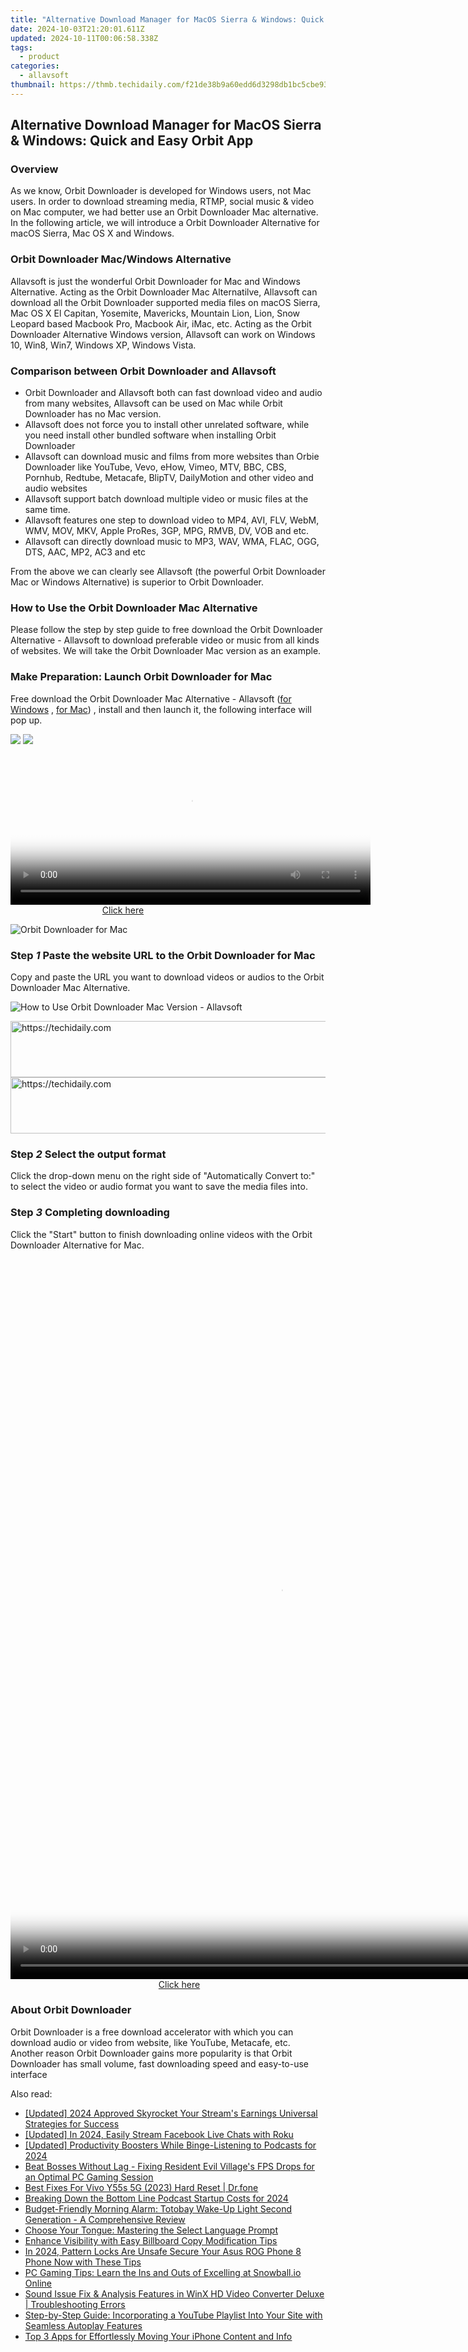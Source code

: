 ```yaml
---
title: "Alternative Download Manager for MacOS Sierra & Windows: Quick and Easy Orbit App"
date: 2024-10-03T21:20:01.611Z
updated: 2024-10-11T00:06:58.338Z
tags:
  - product
categories:
  - allavsoft
thumbnail: https://thmb.techidaily.com/f21de38b9a60edd6d3298db1bc5cbe93a61c6bb2511c6882fb283e99f7aa6165.jpg
---
```


## Alternative Download Manager for MacOS Sierra & Windows: Quick and Easy Orbit App

### Overview

As we know, Orbit Downloader is developed for Windows users, not Mac users. In order to download streaming media, RTMP, social music & video on Mac computer, we had better use an Orbit Downloader Mac alternative. In the following article, we will introduce a Orbit Downloader Alternative for macOS Sierra, Mac OS X and Windows.

### Orbit Downloader Mac/Windows Alternative

Allavsoft is just the wonderful Orbit Downloader for Mac and Windows Alternative. Acting as the Orbit Downloader Mac Alternatilve, Allavsoft can download all the Orbit Downloader supported media files on macOS Sierra, Mac OS X El Capitan, Yosemite, Mavericks, Mountain Lion, Lion, Snow Leopard based Macbook Pro, Macbook Air, iMac, etc. Acting as the Orbit Downloader Alternative Windows version, Allavsoft can work on Windows 10, Win8, Win7, Windows XP, Windows Vista.

### Comparison between Orbit Downloader and Allavsoft

* Orbit Downloader and Allavsoft both can fast download video and audio from many websites, Allavsoft can be used on Mac while Orbit Downloader has no Mac version.
* Allavsoft does not force you to install other unrelated software, while you need install other bundled software when installing Orbit Downloader
* Allavsoft can download music and films from more websites than Orbie Downloader like YouTube, Vevo, eHow, Vimeo, MTV, BBC, CBS, Pornhub, Redtube, Metacafe, BlipTV, DailyMotion and other video and audio websites
* Allavsoft support batch download multiple video or music files at the same time.
* Allavsoft features one step to download video to MP4, AVI, FLV, WebM, WMV, MOV, MKV, Apple ProRes, 3GP, MPG, RMVB, DV, VOB and etc.
* Allavsoft can directly download music to MP3, WAV, WMA, FLAC, OGG, DTS, AAC, MP2, AC3 and etc

From the above we can clearly see Allavsoft (the powerful Orbit Downloader Mac or Windows Alternative) is superior to Orbit Downloader.

### How to Use the Orbit Downloader Mac Alternative

Please follow the step by step guide to free download the Orbit Downloader Alternative - Allavsoft to download preferable video or music from all kinds of websites. We will take the Orbit Downloader Mac version as an example.

### Make Preparation: Launch Orbit Downloader for Mac

Free download the Orbit Downloader Mac Alternative - Allavsoft ([for Windows](https://tools.techidaily.com/allavsoft/products/) , [for Mac](https://tools.techidaily.com/allavsoft/products/)) , install and then launch it, the following interface will pop up.

[![](https://www.allavsoft.com/how-to/../images/how-to/free-download-win.jpg)](https://tools.techidaily.com/allavsoft/products/) [![](https://www.allavsoft.com/how-to/../images/how-to/free-download-mac.jpg)](https://tools.techidaily.com/allavsoft/products/)

<!-- affiliate ads begin -->
<span id="1982456">
					<video width="576" height="240" style="cursor:pointer"
           poster="//a.impactradius-go.com/display-clicktoplayimage/1982456.png"
           onclick="if(!this.playClicked){this.play();this.setAttribute('controls',true);this.playClicked=true;}">
	   <source src="//a.impactradius-go.com/display-ad/22993-1982456">
	   <img src="//a.impactradius-go.com/display-clicktoplayimage/1982456.png" style="border: none; height: 100%; width: 100%; object-fit: contain">
	</video>
	<div style="width:360px;text-align:center"><a href="javascript:window.open(decodeURIComponent('https%3A%2F%2Fhomestyler.sjv.io%2Fc%2F5597632%2F1982456%2F22993'), '_blank');void(0);">Click here</a></div>
</span>
<img height="0" width="0" src="https://imp.pxf.io/i/5597632/1982456/22993" style="position:absolute;visibility:hidden;" border="0" />
<!-- affiliate ads end -->

![Orbit Downloader for Mac](https://www.allavsoft.com/how-to/../images/allavsoft-mac/screen-shot-600.jpg)

### Step _1_ Paste the website URL to the Orbit Downloader for Mac

Copy and paste the URL you want to download videos or audios to the Orbit Downloader Mac Alternative.

![How to Use Orbit Downloader Mac Version - Allavsoft](https://www.allavsoft.com/how-to/../images/how-to/orbit-downloader-mac-windows-alternative/how-to-use-orbit-downloader-mac-version.jpg)

<!-- affiliate ads begin -->
<a href="https://appsumo.8odi.net/c/5597632/2123738/7443" target="_top" id="2123738">
  <img src="//a.impactradius-go.com/display-ad/7443-2123738" border="0" alt="https://techidaily.com" width="600" height="90"/>
</a>
<img height="0" width="0" src="https://appsumo.8odi.net/i/5597632/2123738/7443" style="position:absolute;visibility:hidden;" border="0" />
<!-- affiliate ads end -->

<!-- affiliate ads begin -->
<a href="https://aligracehair.sjv.io/c/5597632/2115937/19272" target="_top" id="2115937">
  <img src="//a.impactradius-go.com/display-ad/19272-2115937" border="0" alt="https://techidaily.com" width="728" height="90"/>
</a>
<img height="0" width="0" src="https://aligracehair.sjv.io/i/5597632/2115937/19272" style="position:absolute;visibility:hidden;" border="0" />
<!-- affiliate ads end -->

### Step _2_ Select the output format

Click the drop-down menu on the right side of "Automatically Convert to:" to select the video or audio format you want to save the media files into.

### Step _3_ Completing downloading

Click the "Start" button to finish downloading online videos with the Orbit Downloader Alternative for Mac.

<!-- affiliate ads begin -->
<span id="1542129">
					<video width="864" height="1152" style="cursor:pointer"
           poster="//a.impactradius-go.com/display-clicktoplayimage/1542129.png"
           onclick="if(!this.playClicked){this.play();this.setAttribute('controls',true);this.playClicked=true;}">
	   <source src="//a.impactradius-go.com/display-ad/16836-1542129">
	   <img src="//a.impactradius-go.com/display-clicktoplayimage/1542129.png" style="border: none; height: 100%; width: 100%; object-fit: contain">
	</video>
	<div style="width:540px;text-align:center"><a href="javascript:window.open(decodeURIComponent('https%3A%2F%2F25home.pxf.io%2Fc%2F5597632%2F1542129%2F16836'), '_blank');void(0);">Click here</a></div>
</span>
<img height="0" width="0" src="https://imp.pxf.io/i/5597632/1542129/16836" style="position:absolute;visibility:hidden;" border="0" />
<!-- affiliate ads end -->

### About Orbit Downloader

Orbit Downloader is a free download accelerator with which you can download audio or video from website, like YouTube, Metacafe, etc. Another reason Orbit Downloader gains more popularity is that Orbit Downloader has small volume, fast downloading speed and easy-to-use interface

<ins class="adsbygoogle"
     style="display:block"
     data-ad-format="autorelaxed"
     data-ad-client="ca-pub-7571918770474297"
     data-ad-slot="1223367746"></ins>

<ins class="adsbygoogle"
     style="display:block"
     data-ad-client="ca-pub-7571918770474297"
     data-ad-slot="8358498916"
     data-ad-format="auto"
     data-full-width-responsive="true"></ins>

<span class="atpl-alsoreadstyle">Also read:</span>
<div><ul>
<li><a href="https://youtube-tips.techidaily.com/ed-2024-approved-skyrocket-your-streams-earnings-universal-strategies-for-success/"><u>[Updated] 2024 Approved Skyrocket Your Stream's Earnings Universal Strategies for Success</u></a></li>
<li><a href="https://facebook-video-recording.techidaily.com/updated-in-2024-easily-stream-facebook-live-chats-with-roku/"><u>[Updated] In 2024, Easily Stream Facebook Live Chats with Roku</u></a></li>
<li><a href="https://fox-http.techidaily.com/updated-productivity-boosters-while-binge-listening-to-podcasts-for-2024/"><u>[Updated] Productivity Boosters While Binge-Listening to Podcasts for 2024</u></a></li>
<li><a href="https://win-blog.techidaily.com/beat-bosses-without-lag-fixing-resident-evil-villages-fps-drops-for-an-optimal-pc-gaming-session/"><u>Beat Bosses Without Lag - Fixing Resident Evil Village's FPS Drops for an Optimal PC Gaming Session</u></a></li>
<li><a href="https://techidaily.com/best-fixes-for-vivo-y55s-5g-2023-hard-reset-drfone-by-drfone-reset-android-reset-android/"><u>Best Fixes For Vivo Y55s 5G (2023) Hard Reset | Dr.fone</u></a></li>
<li><a href="https://extra-information.techidaily.com/breaking-down-the-bottom-line-podcast-startup-costs-for-2024/"><u>Breaking Down the Bottom Line Podcast Startup Costs for 2024</u></a></li>
<li><a href="https://buynow-marvelous.techidaily.com/budget-friendly-morning-alarm-totobay-wake-up-light-second-generation-a-comprehensive-review/"><u>Budget-Friendly Morning Alarm: Totobay Wake-Up Light Second Generation - A Comprehensive Review</u></a></li>
<li><a href="https://fox-web3.techidaily.com/choose-your-tongue-mastering-the-select-language-prompt/"><u>Choose Your Tongue: Mastering the Select Language Prompt</u></a></li>
<li><a href="https://fox-web3.techidaily.com/enhance-visibility-with-easy-billboard-copy-modification-tips/"><u>Enhance Visibility with Easy Billboard Copy Modification Tips</u></a></li>
<li><a href="https://android-unlock.techidaily.com/in-2024-pattern-locks-are-unsafe-secure-your-asus-rog-phone-8-phone-now-with-these-tips-by-drfone-android/"><u>In 2024, Pattern Locks Are Unsafe Secure Your Asus ROG Phone 8 Phone Now with These Tips</u></a></li>
<li><a href="https://fox-web3.techidaily.com/pc-gaming-tips-learn-the-ins-and-outs-of-excelling-at-snowballio-online/"><u>PC Gaming Tips: Learn the Ins and Outs of Excelling at Snowball.io Online</u></a></li>
<li><a href="https://blog-min.techidaily.com/sound-issue-fix-and-analysis-features-in-winx-hd-video-converter-deluxe-troubleshooting-errors/"><u>Sound Issue Fix & Analysis Features in WinX HD Video Converter Deluxe | Troubleshooting Errors</u></a></li>
<li><a href="https://fox-web3.techidaily.com/step-by-step-guide-incorporating-a-youtube-playlist-into-your-site-with-seamless-autoplay-features/"><u>Step-by-Step Guide: Incorporating a YouTube Playlist Into Your Site with Seamless Autoplay Features</u></a></li>
<li><a href="https://fox-web3.techidaily.com/top-3-apps-for-effortlessly-moving-your-iphone-content-and-info/"><u>Top 3 Apps for Effortlessly Moving Your iPhone Content and Info</u></a></li>
</ul></div>

